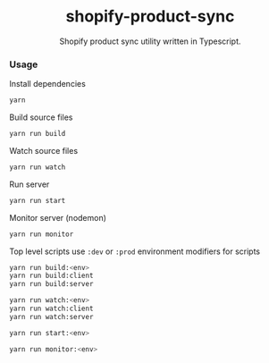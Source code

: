 <h1 align="center">shopify-product-sync</h1>

<p align="center">Shopify product sync utility written in Typescript.</p>

### Usage

Install dependencies
```bash
yarn
```

Build source files
```bash
yarn run build
```

Watch source files
```bash
yarn run watch
```

Run server
```bash
yarn run start
```

Monitor server (nodemon)
```bash
yarn run monitor
```

Top level scripts use `:dev` or `:prod` environment modifiers for scripts
```bash
yarn run build:<env>
yarn run build:client
yarn run build:server

yarn run watch:<env>
yarn run watch:client
yarn run watch:server

yarn run start:<env>

yarn run monitor:<env>
```
